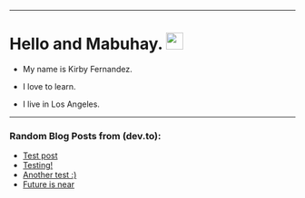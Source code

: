 
<img src="https://komarev.com/ghpvc/?username=kirbygit&style=flat-square&color=blue" alt=""/>

---
<h1>
  Hello and Mabuhay.
  <img src="https://media.giphy.com/media/hvRJCLFzcasrR4ia7z/giphy.gif" width="30px"/>
</h1>

- My name is Kirby Fernandez.

- I love to learn.

- I live in Los Angeles.

---

### Random Blog Posts from (dev.to):
<!-- BLOG-POST-LIST:START -->
- [Test post](https://dev.to/ben/test-post-31k2)
- [Testing!](https://dev.to/ben/testing-240)
- [Another test :&rpar;](https://dev.to/ben/another-test--38nf)
- [Future is near](https://dev.to/ben/future-is-near-3efj)
<!-- BLOG-POST-LIST:END -->
